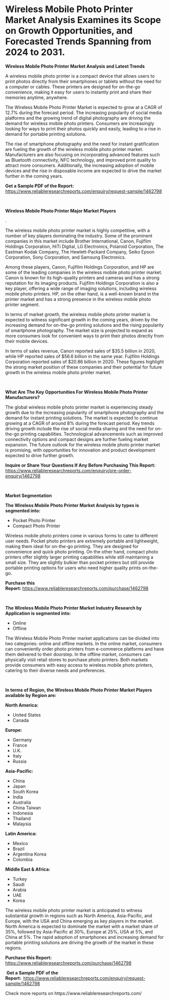 <p><h1>Wireless Mobile Photo Printer Market Analysis Examines its Scope on Growth Opportunities, and Forecasted Trends Spanning from 2024 to 2031.</h1></p><p><strong>Wireless Mobile Photo Printer Market Analysis and Latest Trends</strong></p>
<p><p>A wireless mobile photo printer is a compact device that allows users to print photos directly from their smartphones or tablets without the need for a computer or cables. These printers are designed for on-the-go convenience, making it easy for users to instantly print and share their memories anytime, anywhere.</p><p>The Wireless Mobile Photo Printer Market is expected to grow at a CAGR of 12.7% during the forecast period. The increasing popularity of social media platforms and the growing trend of digital photography are driving the demand for wireless mobile photo printers. Consumers are increasingly looking for ways to print their photos quickly and easily, leading to a rise in demand for portable printing solutions.</p><p>The rise of smartphone photography and the need for instant gratification are fueling the growth of the wireless mobile photo printer market. Manufacturers are also focusing on incorporating advanced features such as Bluetooth connectivity, NFC technology, and improved print quality to attract more consumers. Additionally, the increasing adoption of mobile devices and the rise in disposable income are expected to drive the market further in the coming years.</p></p>
<p><strong>Get a Sample PDF of the Report:&nbsp;</strong> <a href="https://www.reliableresearchreports.com/enquiry/request-sample/1462798">https://www.reliableresearchreports.com/enquiry/request-sample/1462798</a></p>
<p>&nbsp;</p>
<p><strong>Wireless Mobile Photo Printer Major Market Players</strong></p>
<p><p>.</p><p>The wireless mobile photo printer market is highly competitive, with a number of key players dominating the industry. Some of the prominent companies in this market include Brother International, Canon, Fujifilm Holdings Corporation, HiTi Digital, LG Electronics, Polaroid Corporation, The Eastman Kodak Company, The Hewlett-Packard Company, Seiko Epson Corporation, Sony Corporation, and Samsung Electronics.</p><p>Among these players, Canon, Fujifilm Holdings Corporation, and HP are some of the leading companies in the wireless mobile photo printer market. Canon is known for its high-quality printers and cameras and has a strong reputation for its imaging products. Fujifilm Holdings Corporation is also a key player, offering a wide range of imaging solutions, including wireless mobile photo printers. HP, on the other hand, is a well-known brand in the printer market and has a strong presence in the wireless mobile photo printer segment.</p><p>In terms of market growth, the wireless mobile photo printer market is expected to witness significant growth in the coming years, driven by the increasing demand for on-the-go printing solutions and the rising popularity of smartphone photography. The market size is projected to expand as more consumers look for convenient ways to print their photos directly from their mobile devices.</p><p>In terms of sales revenue, Canon reported sales of $35.5 billion in 2020, while HP reported sales of $56.6 billion in the same year. Fujifilm Holdings Corporation reported sales of $20.86 billion in 2020. These figures highlight the strong market position of these companies and their potential for future growth in the wireless mobile photo printer market.</p></p>
<p>&nbsp;</p>
<p><strong>What Are The Key Opportunities For Wireless Mobile Photo Printer Manufacturers?</strong></p>
<p><p>The global wireless mobile photo printer market is experiencing steady growth due to the increasing popularity of smartphone photography and the demand for instant printing solutions. The market is expected to continue growing at a CAGR of around 8% during the forecast period. Key trends driving growth include the rise of social media sharing and the need for on-the-go printing capabilities. Technological advancements such as improved connectivity options and compact designs are further fueling market expansion. The future outlook for the wireless mobile photo printer market is promising, with opportunities for innovation and product development expected to drive further growth.</p></p>
<p><strong>Inquire or Share Your Questions If Any Before Purchasing This Report:</strong> <a href="https://www.reliableresearchreports.com/enquiry/pre-order-enquiry/1462798">https://www.reliableresearchreports.com/enquiry/pre-order-enquiry/1462798</a></p>
<p>&nbsp;</p>
<p><strong>Market Segmentation</strong></p>
<p><strong>The Wireless Mobile Photo Printer Market Analysis by types is segmented into:</strong></p>
<p><ul><li>Pocket Photo Printer</li><li>Compact Photo Printer</li></ul></p>
<p><p>Wireless mobile photo printers come in various forms to cater to different user needs. Pocket photo printers are extremely portable and lightweight, making them ideal for on-the-go printing. They are designed for convenience and quick photo printing. On the other hand, compact photo printers offer slightly larger printing capabilities while still maintaining a small size. They are slightly bulkier than pocket printers but still provide portable printing options for users who need higher quality prints on-the-go.</p></p>
<p><strong>Purchase this Report:&nbsp;</strong><a href="https://www.reliableresearchreports.com/purchase/1462798">https://www.reliableresearchreports.com/purchase/1462798</a></p>
<p>&nbsp;</p>
<p><strong>The Wireless Mobile Photo Printer Market Industry Research by Application is segmented into:</strong></p>
<p><ul><li>Online</li><li>Offline</li></ul></p>
<p><p>The Wireless Mobile Photo Printer market applications can be divided into two categories: online and offline markets. In the online market, consumers can conveniently order photo printers from e-commerce platforms and have them delivered to their doorstep. In the offline market, consumers can physically visit retail stores to purchase photo printers. Both markets provide consumers with easy access to wireless mobile photo printers, catering to their diverse needs and preferences.</p></p>
<p>&nbsp;</p>
<p><strong>In terms of Region, the Wireless Mobile Photo Printer Market Players available by Region are:</strong></p>
<p>
    <p> <strong> North America: </strong>
        <ul>
            <li>United States</li>
            <li>Canada</li>
        </ul>
        </p> 
    <p> <strong> Europe: </strong>
        <ul>
            <li>Germany</li>
            <li>France</li>
            <li>U.K.</li>
            <li>Italy</li>
            <li>Russia</li>
        </ul>
        </p> 
    <p> <strong> Asia-Pacific: </strong>
        <ul>
            <li>China</li>
            <li>Japan</li>
            <li>South Korea</li>
            <li>India</li>
            <li>Australia</li>
            <li>China Taiwan</li>
            <li>Indonesia</li>
            <li>Thailand</li>
            <li>Malaysia</li>
        </ul>
        </p> 
    <p> <strong> Latin America: </strong>
        <ul>
            <li>Mexico</li>
            <li>Brazil</li>
            <li>Argentina Korea</li>
            <li>Colombia</li>
        </ul>
        </p> 
    <p> <strong> Middle East & Africa: </strong>
        <ul>
            <li>Turkey</li>
            <li>Saudi</li>
            <li>Arabia</li>
            <li>UAE</li>
            <li>Korea</li>
        </ul>
    </p>
    </p>
<p><p>The wireless mobile photo printer market is anticipated to witness substantial growth in regions such as North America, Asia-Pacific, and Europe, with the USA and China emerging as key players in the market. North America is expected to dominate the market with a market share of 35%, followed by Asia-Pacific at 30%, Europe at 25%, USA at 5%, and China at 5%. The rapid adoption of smartphones and increasing demand for portable printing solutions are driving the growth of the market in these regions.</p></p>
<p><strong>Purchase this Report: </strong><a href="https://www.reliableresearchreports.com/purchase/1462798">https://www.reliableresearchreports.com/purchase/1462798</a></p>
<p>&nbsp;<strong>Get a Sample PDF of the Report:&nbsp;&nbsp;</strong><a href="https://www.reliableresearchreports.com/enquiry/request-sample/1462798">https://www.reliableresearchreports.com/enquiry/request-sample/1462798</a></p>
<p><strong></strong></p>
<p>Check more reports on https://www.reliableresearchreports.com/</p>